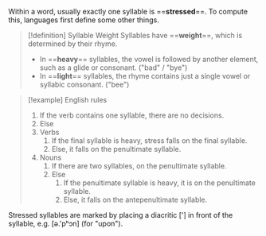 Within a word, usually exactly one syllable is ==**stressed**==. To compute this, languages first define some other things.

> [!definition] Syllable Weight
> Syllables have ==**weight**==, which is determined by their rhyme.
> - In ==**heavy**== syllables, the vowel is followed by another element, such as a glide or consonant. ("bad" / "bye")
> - In ==**light**== syllables, the rhyme contains just a single vowel or syllabic consonant. ("bee")

> [!example] English rules
> 1. If the verb contains one syllable, there are no decisions.
> 2. Else
> 	1. Verbs
> 		1. If the final syllable is heavy, stress falls on the final syllable.
> 		2. Else, it falls on the penultimate syllable.
> 	2. Nouns
> 		1. If there are two syllables, on the penultimate syllable.
> 		2. Else
> 			1. If the penultimate syllable is heavy, it is on the penultimate syllable.
> 			2. Else, it falls on the antepenultimate syllable.

Stressed syllables are marked by placing a diacritic \['\] in front of the syllable, e.g. \[ə.'pʰɔn\] (for "upon").

